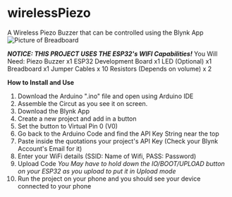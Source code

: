 # wirelessPiezo
A Wireless Piezo Buzzer that can be controlled using the Blynk App
![Picture of Breadboard](https://i.imgur.com/9RoGUTo.png)

***NOTICE: THIS PROJECT USES THE ESP32's WIFI Capabilities!***
You Will Need:
Piezo Buzzer x1
ESP32 Development Board x1
LED (Optional) x1
Breadboard x1
Jumper Cables x 10
Resistors (Depends on volume) x 2

**How to Install and Use**
1. Download the Arduino ".ino" file and open using Arduino IDE
2. Assemble the Circut as you see it on screen.
3. Download the Blynk App 
4. Create a new project and add in a button
5. Set the button to Virtual Pin 0 (V0) 
6. Go back to the Arduino Code and find the API Key String near the top
7. Paste inside the quotations your project's API Key (Check your Blynk Account's Email for it)
8. Enter your WiFi details (SSID: Name of Wifi, PASS: Password)
9. Upload Code
*You May have to hold down the IO/BOOT/UPLOAD button on your ESP32 as you upload to put it in Upload mode*
10. Run the project on your phone and you should see your device connected to your phone
